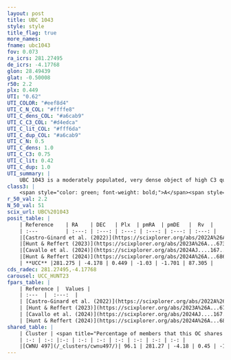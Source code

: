 ```yaml
---
layout: post
title: UBC 1043
style: style
title_flag: true
more_names: 
fname: ubc1043
fov: 0.073
ra_icrs: 281.27495
de_icrs: -4.17768
glon: 28.49439
glat: -0.50008
r50: 2.2
plx: 0.449
UTI: "0.62"
UTI_COLOR: "#eef8d4"
UTI_C_N_COL: "#ffffe8"
UTI_C_dens_COL: "#a6cab9"
UTI_C_C3_COL: "#d4edca"
UTI_C_lit_COL: "#fff6da"
UTI_C_dup_COL: "#a6cab9"
UTI_C_N: 0.5
UTI_C_dens: 1.0
UTI_C_C3: 0.75
UTI_C_lit: 0.42
UTI_C_dup: 1.0
UTI_summary: |
    UBC 1043 is a moderately populated, very dense object of high C3 quality. It was recently reported in the literature. This object shares a large percentage of members with a later reported entry.
class3: |
    <span style="color: green; font-weight: bold;">A</span><span style="color: #FFC300; font-weight: bold;">B</span>
r_50_val: 2.2
N_50_val: 51
scix_url: UBC%201043
posit_table: |
    | Reference    | RA    | DEC   | Plx  | pmRA  | pmDE   |  Rv  |
    | :---         | :---: | :---: | :---: | :---: | :---: | :---: |
    |[Castro-Ginard et al. (2022)](https://scixplorer.org/abs/2022A%26A...661A.118C) | 281.27 | -4.18 | 0.45 | -1.02 | -1.68 | -- |
    |[Hunt & Reffert (2023)](https://scixplorer.org/abs/2023A%26A...673A.114H) | 281.273 | -4.181 | 0.453 | -1.037 | -1.707 | 5.887 |
    |[Cavallo et al. (2024)](https://scixplorer.org/abs/2024AJ....167...12C) | 281.28 | -4.178 | 0.451 | -- | -- | -- |
    |[Hunt & Reffert (2024)](https://scixplorer.org/abs/2024A%26A...686A..42H) | 281.273 | -4.181 | 0.453 | -1.037 | -1.707 | 5.887 |
    | **UCC** |281.275 | -4.178 | 0.449 | -1.03 | -1.701 | 87.305 | 
cds_radec: 281.27495,-4.17768
carousel: UCC_HUNT23
fpars_table: |
    | Reference |  Values |
    | :---  |  :---:  |
    | [Castro-Ginard et al. (2022)](https://scixplorer.org/abs/2022A%26A...661A.118C) | `AV=2.621, Dist=2394, logAge=8.168` |
    | [Hunt & Reffert (2023)](https://scixplorer.org/abs/2023A%26A...673A.114H) | `AV50=3.369, diffAV50=2.281, MOD50=11.541, logAge50=8.042` |
    | [Cavallo et al. (2024)](https://scixplorer.org/abs/2024AJ....167...12C) | `AV50=3.5, dMod50=11.93, logAge50=7.85, [Fe/H]50=-0.04` |
    | [Hunt & Reffert (2024)](https://scixplorer.org/abs/2024A%26A...686A..42H) | `MassJ=639.148` |
shared_table: |
    | Cluster | <span title="Percentage of members that this OC shares with the ones listed">%</span>   | RA   | DEC   | Plx   | pmRA  | pmDE  | Rv | UTI |
    | :-: | :-: |:-: | :-: | :-: | :-: | :-: | :-: | :-: |
    |[CWNU 497](/_clusters/cwnu497/)| 96.1 | 281.27 | -4.18 | 0.45 | -1.03 | -1.7 | 87.3 |0.1 |
---
```

